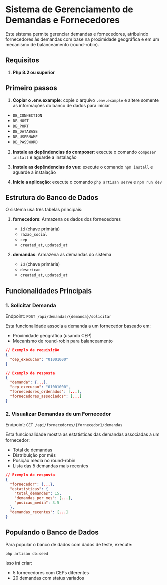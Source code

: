 # Sistema de Gerenciamento de Demandas e Fornecedores

Este sistema permite gerenciar demandas e fornecedores, atribuindo fornecedores às demandas com base na proximidade geográfica e em um mecanismo de balanceamento (round-robin).

## Requisitos

1. **Php 8.2 ou superior**

## Primeiro passos

1. **Copiar o .env.example**: copie o arquivo `.env.example` e altere somente as informações do banco de dados para iniciar
- `DB_CONNECTION`
- `DB_HOST`
- `DB_PORT`
- `DB_DATABASE`
- `DB_USERNAME`
- `DB_PASSWORD`

2. **Instale as depêndencias do composer**: execute o comando `composer install` e aguarde a instalação

3. **Instale as depêndencias do vue**: execute o comando `npm install` e aguarde a instalação

4. **Inicie a aplicação**: execute o comando `php artisan serve` e `npm run dev`

## Estrutura do Banco de Dados

O sistema usa três tabelas principais:

1. **fornecedors**: Armazena os dados dos fornecedores
   - `id` (chave primária)
   - `razao_social`
   - `cep`
   - `created_at`, `updated_at`

2. **demandas**: Armazena as demandas do sistema
   - `id` (chave primária)
   - `descricao`
   - `created_at`, `updated_at`

## Funcionalidades Principais

### 1. Solicitar Demanda

Endpoint: `POST /api/demandas/{demanda}/solicitar`

Esta funcionalidade associa a demanda a um fornecedor baseado em:
- Proximidade geográfica (usando CEP)
- Mecanismo de round-robin para balanceamento

```json
// Exemplo de requisição
{
  "cep_execucao": "01001000"
}

// Exemplo de resposta
{
  "demanda": {...},
  "cep_execucao": "01001000",
  "fornecedores_ordenados": [...],
  "fornecedores_associados": [...]
}
```

### 2. Visualizar Demandas de um Fornecedor

Endpoint: `GET /api/fornecedores/{fornecedor}/demandas`

Esta funcionalidade mostra as estatísticas das demandas associadas a um fornecedor:
- Total de demandas
- Distribuição por mês
- Posição média no round-robin
- Lista das 5 demandas mais recentes

```json
// Exemplo de resposta
{
  "fornecedor": {...},
  "estatisticas": {
    "total_demandas": 15,
    "demandas_por_mes": [...],
    "posicao_media": 3.5
  },
  "demandas_recentes": [...]
}
```

## Populando o Banco de Dados

Para popular o banco de dados com dados de teste, execute:

```bash
php artisan db:seed
```

Isso irá criar:
- 5 fornecedores com CEPs diferentes
- 20 demandas com status variados